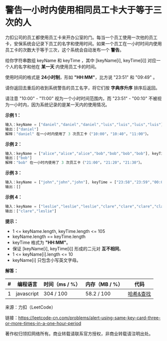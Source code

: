 # 警告一小时内使用相同员工卡大于等于三次的人

力扣公司的员工都使用员工卡来开办公室的门。每当一个员工使用一次他的员工卡，安保系统会记录下员工的名字和使用时间。如果一个员工在一小时时间内使用员工卡的次数大于等于三次，这个系统会自动发布一个 **警告**。

给你字符串数组 keyName 和 keyTime ，其中 [keyName[i], keyTime[i]] 对应一个人的名字和他在 **某一天** 内使用员工卡的时间。

使用时间的格式是 **24小时制**，形如 **"HH:MM"**，比方说 "23:51" 和 "09:49" 。

请你返回去重后的收到系统警告的员工名字，将它们按 **字典序升序** 排序后返回。

请注意 "10:00" - "11:00" 视为一个小时时间范围内，而 "23:51" - "00:10" 不被视为一小时内，因为系统记录的是某一天内的使用情况。

**示例 1：**

``` javascript
输入：keyName = ["daniel","daniel","daniel","luis","luis","luis","luis"], keyTime = ["10:00","10:40","11:00","09:00","11:00","13:00","15:00"]
输出：["daniel"]
解释："daniel" 在一小时内使用了 3 次员工卡（"10:00"，"10:40"，"11:00"）。
```

**示例 2：**

``` javascript
输入：keyName = ["alice","alice","alice","bob","bob","bob","bob"], keyTime = ["12:01","12:00","18:00","21:00","21:20","21:30","23:00"]
输出：["bob"]
解释："bob" 在一小时内使用了 3 次员工卡（"21:00"，"21:20"，"21:30"）。
```

**示例 3：**

``` javascript
输入：keyName = ["john","john","john"], keyTime = ["23:58","23:59","00:01"]
输出：[]
```

**示例 4：**

``` javascript
输入：keyName = ["leslie","leslie","leslie","clare","clare","clare","clare"], keyTime = ["13:00","13:20","14:00","18:00","18:51","19:30","19:49"]
输出：["clare","leslie"]
```

**提示：**

- 1 <= keyName.length, keyTime.length <= 105
- keyName.length == keyTime.length
- keyTime 格式为 **"HH:MM"**。
- 保证 [keyName[i], keyTime[i]] 形成的二元对 **互不相同**。
- 1 <= keyName[i].length <= 10
- keyName[i] 只包含小写英文字母。

**解答：**

**#**|**编程语言**|**时间（ms / %）**|**内存（MB / %）**|**代码**
--|--|--|--|--
1|javascript|304 / 100|58.2 / 100|[哈希&查找](./javascript/ac_v1.js)

来源：力扣（LeetCode）

链接：https://leetcode-cn.com/problems/alert-using-same-key-card-three-or-more-times-in-a-one-hour-period

著作权归领扣网络所有。商业转载请联系官方授权，非商业转载请注明出处。
